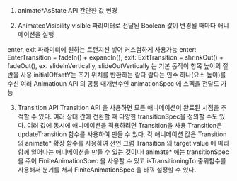1. animate*AsState API
간단한 값 변경

2. AnimatedVisibility
visible 파라미터로 전달된 Boolean 값이 변경될 때마다 애니메이션을 실행

enter, exit 파라미터에 원하는 트랜지션 넣어 커스텀하게 사용가능
enter: EnterTransition = fadeIn() + expandIn(),
exit: ExitTransition = shrinkOut() + fadeOut(),
ex. 
slideInVertically, slideOutVertically 는  기본 동작이 항목 높이의 절반을 사용
initialOffsetY는 초기 위치를 반환하는 람다
람다는 인수 하나(요소 높이)를 수신
여러 Animatioun API 의 공통 매개변수인 animationSpec 에 스펙을 전달도 가능


3. Transition API
Transition API 을 사용하면 모든 애니메이션이 완료된 시점을 추적할 수 있다.
여러 상태 간에 전환할 때 다양한 transitionSpec을 정의할 수도 있다. 
여러 값에 동시에 애니메이션을 적용하려면 Transition을 사용
Transition은 updateTransition 함수를 사용하여 만들 수 있다.
각 애니메이션 값은 Transition의 animate* 확장 함수를 사용하여 선언
그럼 Transition 의 target value 에 따라 함께 일어나는 애니메이션을 만들 수 있는 것이다!
animate* 에는 transitionSpec 을 주어 FiniteAnimationSpec 을 사용할 수 있고
isTransitioningTo 중위함수를 사용해서 분기를 쳐서 FiniteAnimationSpec 을 바꿔 설정할 수 있다.

